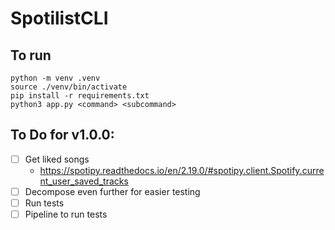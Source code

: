 # SpotilistCLI

## To run
```commandline
python -m venv .venv
source ./venv/bin/activate
pip install -r requirements.txt
python3 app.py <command> <subcommand>
```

## To Do for v1.0.0:
- [ ] Get liked songs
  - https://spotipy.readthedocs.io/en/2.19.0/#spotipy.client.Spotify.current_user_saved_tracks
- [ ] Decompose even further for easier testing
- [ ] Run tests
- [ ] Pipeline to run tests